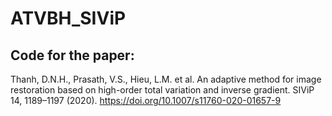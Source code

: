 # ATVBH_SIViP
## Code for the paper:

Thanh, D.N.H., Prasath, V.S., Hieu, L.M. et al. An adaptive method for image restoration based on high-order total variation and inverse gradient. SIViP 14, 1189–1197 (2020). https://doi.org/10.1007/s11760-020-01657-9
